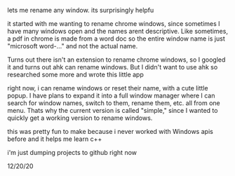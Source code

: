 lets me rename any window. its surprisingly helpfu

it started with me wanting to rename chrome windows, since sometimes I have many windows open and the names arent descriptive.
Like sometimes, a pdf in chrome is made from a word doc so the entire window name is just "microsoft word-..." and not the actual name.

Turns out there isn't an extension to rename chrome windows, so I googled it and turns out ahk can rename windows. But I didn't want to use ahk so researched some more and wrote this little app

right now, i can rename windows or reset their name, with a cute little popup. I have plans to expand it into a full window manager where I can search for window names, switch to them, rename them, etc. all from one menu. Thats why the current version is called "simple," since I wanted to quickly get a working version to rename windows.

this was pretty fun to make because i never worked with Windows apis before and it helps me learn c++

i'm just dumping projects to github right now

12/20/20
